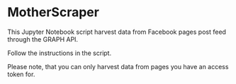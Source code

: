 # MotherScraper

This Jupyter Notebook script harvest data from Facebook pages post feed through the GRAPH API. 

Follow the instructions in the script. 

Please note, that you can only harvest data from pages you have an access token for. 
